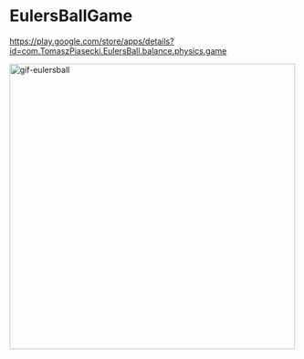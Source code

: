 # EulersBallGame
 
 https://play.google.com/store/apps/details?id=com.TomaszPiasecki.EulersBall.balance.physics.game
 
<img src="https://i.ibb.co/CsCHCWB/gif-eulersball.gif" width="500" height="auto" alt="gif-eulersball" border="0">
